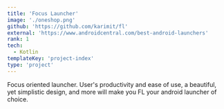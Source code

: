 ```yaml
---
title: 'Focus Launcher'
image: './oneshop.png'
github: 'https://github.com/karimit/fl'
external: 'https://www.androidcentral.com/best-android-launchers'
rank: 1
tech:
  - Kotlin
templateKey: 'project-index'
type: 'project'
---
```


Focus oriented launcher. User's productivity and ease of use, a beautiful, yet simplistic design,
and more will make you FL your android launcher of choice.